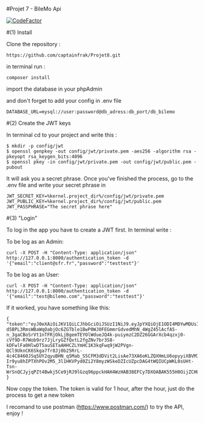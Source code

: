 #Projet 7 - BileMo Api

[![CodeFactor](https://www.codefactor.io/repository/github/captainfrak/projet7/badge)](https://www.codefactor.io/repository/github/captainfrak/projet7)

#(1) Install

Clone the repository :

    https://github.com/captainfrak/Projet8.git
    
in terminal run :

    composer install

import the database in your phpAdmin

and don't forget to add your config in .env file

    DATABASE_URL=mysql://user:password@db_adress:db_port/db_bilemo
    
#(2) Create the JWT keys

In terminal cd to your project and write this :

    $ mkdir -p config/jwt
    $ openssl genpkey -out config/jwt/private.pem -aes256 -algorithm rsa -pkeyopt rsa_keygen_bits:4096
    $ openssl pkey -in config/jwt/private.pem -out config/jwt/public.pem -pubout
    
It will ask you a secret phrase.
Once you've finished the process, go to the .env file and write your secret phrase in

    JWT_SECRET_KEY=%kernel.project_dir%/config/jwt/private.pem
    JWT_PUBLIC_KEY=%kernel.project_dir%/config/jwt/public.pem
    JWT_PASSPHRASE="The secret phrase here"
    
#(3) "Login"

To log in the app you have to create a JWT first. In terminal write :

To be log as an Admin:

    curl -X POST -H "Content-Type: application/json" http://127.0.0.1:8000/authentication_token -d '{"email":"client@sfr.fr","password":"testtest"}'
    
To be log as an User:

    curl -X POST -H "Content-Type: application/json" http://127.0.0.1:8000/authentication_token -d '{"email":"test@bilemo.com","password":"testtest"}'
    
If it worked, you have something like this:

    {
    "token":"eyJ0eXAiOiJKV1QiLCJhbGciOiJSUzI1NiJ9.eyJpYXQiOjE1ODI4MDYwMDUsImV4cCI6MTU4MjgwOTYwNSwicm9sZXMiOlsiUk9MRV9BRE1JTiJdLCJ1c2VybmFtZSI6ImNsaWVudEBzZnIuZnIifQ.kDZEolrXc1fAhKlCofZhmHQuXI4Tte-d5BPL3RmsWBaWqOabjOc6ZGTble1BwP0WJ0FEGmmrGdvedMhN_4WgZ45lAcfA5-n_3gaCBoSrVt1nTFRjOkLjBgemTEYOlWdueJQ4k-puiymzC2DZ26GGArXcb4qzxj0-cVf9D-R7Wob9rz7JjLryGZfQxtL2fgZNv7br3S8-kDFwlFa0HlwDT5auSETaAHHCZLYmHC1K3kqFwq9jW2PVgn-QCl9UknCK6Skga7fr8Jj0b25RrL-4c4C8460JSqSUY2qyuBHN_q5Mab_S5CFM3dDVit2LisAe73XA6oKLZQXHmLU6opyyiXBVMIWKniP4Of2wmIU0kBtN8tdPLGeVFr5X0-Ir9yu8hIPTXhPOv2M5_3l1HKVPyd0Zi2Y8myzWSkeDZIcUZpcDAG4tWQIUCpWKL0sUHt-Tsn-WrSnQCJyjqPZt4Bwkj5Ce9jRJ9lGzq96ppckHAH4WzHAB38EFCy7DXOABAK555H0OijZCHUjRjBQspHCXbvjBXDDc0APRLMFn0ZOKsV3GuZ3dRs8LVGCMocrSorp_Pg8DnIGyJcWeA1iHdBxaTCMOsnTtIkKSv8AsouC7PosbpADjRL31lIsqVfqxWj1YVGE7X6mf2Vrqm9WFRJeyJJPh6sL2YTQMJEtMeidvwoo"
    }
    
Now copy the token. The token is valid for 1 hour, after the hour, just do the process to get a new token

I recomand to use postman (https://www.postman.com/) to try the API, enjoy !